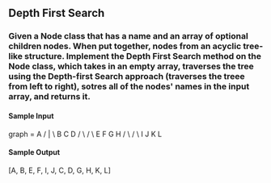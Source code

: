 ## Depth First Search
### Given a Node class that has a name and an array of optional children nodes. When put together, nodes from an acyclic tree-like structure. Implement the Depth First Search method on the Node class, which takes in an empty array, traverses the tree using the Depth-first Search approach (traverses the treee from left to right), sotres all of the nodes' names in the input array, and returns it. 

<h4>Sample Input</h4>
graph =     A
         /  |  \
        B   C   D
       / \     / \
      E   F   G   H
         / \     / \
        I   J   K   L

<h4>Sample Output</h4>
[A, B, E, F, I, J, C, D, G, H, K, L]